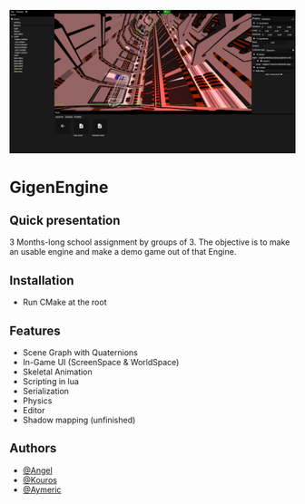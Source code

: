 

![Logo](Images/gigenEngine.png)

# GigenEngine

## Quick presentation
3 Months-long school assignment by groups of 3. The objective is to make an usable engine and make a demo game out of that Engine. 

## Installation

- Run CMake at the root

## Features

- Scene Graph with Quaternions
- In-Game UI (ScreenSpace & WorldSpace)
- Skeletal Animation
- Scripting in lua
- Serialization
- Physics
- Editor
- Shadow mapping (unfinished)

## Authors
- <a href="https://github.com/Angel-2180" target="_blank">@Angel</a>
- <a href="https://github.com/Kouros26" target="_blank">@Kouros</a>
- <a href="https://github.com/AymericIsart" target="_blank">@Aymeric</a>